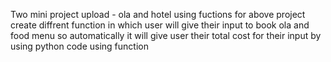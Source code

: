 Two mini project upload - ola and hotel 
using fuctions for above project create diffrent function 
in which user will give their input to book ola and food menu
so automatically it will give user their total cost for their input by using python code using function
